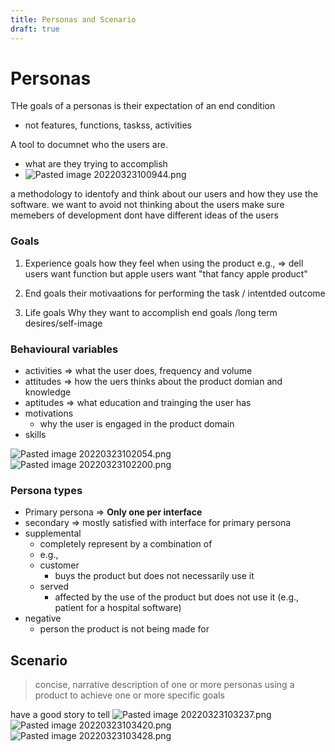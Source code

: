 ```yaml
---
title: Personas and Scenario
draft: true
---
```

# Personas
THe goals of a personas is their expectation of an end condition
- not features, functions, taskss, activities

A tool to documnet who the users are.
- what are they trying to accomplish
- ![Pasted image 20220323100944.png](None)

a methodology to identofy and think about our users and how they use the software.
we want to avoid not thinking about the users
make sure memebers of development dont have different ideas of the users

### Goals
1. Experience goals
how they feel when using the product
e.g., ⇒ dell users want function but apple users want "that fancy apple product"

2. End goals
their motivaations for performing the task / intentded outcome


3. Life goals
Why they want to accomplish end goals /long term desires/self-image


### Behavioural variables

- activities ⇒ what the user does, frequency and volume
- attitudes ⇒ how the uers thinks about the product domian and knowledge
- aptitudes ⇒ what education and trainging the user has
- motivations
	- why the user is engaged in the product domain 
- skills


![Pasted image 20220323102054.png](None)
![Pasted image 20220323102200.png](None)

### Persona types
- Primary persona ⇒ **Only one per interface**
- secondary ⇒ mostly satisfied with interface for primary persona
- supplemental 
	- completely represent by a combination of 
	- e.g.,
	- customer
		- buys the product but does not necessarily use it
	- served
		- affected by the use of the product but does not use it (e.g., patient for a hospital software)
- negative
	- person the product is not being made for

## Scenario

> concise, narrative description of one or more personas using a product to achieve one or more specific goals

have a good story to tell
![Pasted image 20220323103237.png](None)
![Pasted image 20220323103420.png](None)
![Pasted image 20220323103428.png](None)
